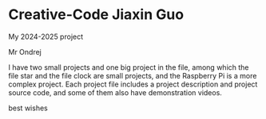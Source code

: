 # Creative-Code Jiaxin Guo
My 2024-2025 project 

Mr Ondrej

I have two small projects and one big project in the file, among which the file star and the file clock are small projects, and the Raspberry Pi is a more complex project. Each project file includes a project description and project source code, and some of them also have demonstration videos.

best wishes
